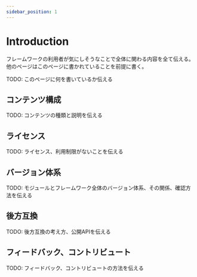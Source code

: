 ```yaml
---
sidebar_position: 1
---
```


# Introduction

フレームワークの利用者が気にしそうなことで全体に関わる内容を全て伝える。
他のページはこのページに書かれていることを前提に書く。

TODO: このページに何を書いているか伝える

## コンテンツ構成

TODO: コンテンツの種類と説明を伝える

## ライセンス

TODO: ライセンス、利用制限がないことを伝える

## バージョン体系

TODO: モジュールとフレームワーク全体のバージョン体系、その関係、確認方法を伝える

## 後方互換

TODO: 後方互換の考え方、公開APIを伝える

## フィードバック、コントリビュート

TODO: フィードバック、コントリビュートの方法を伝える


